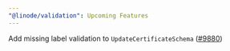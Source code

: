 ```yaml
---
"@linode/validation": Upcoming Features
---
```


Add missing label validation to `UpdateCertificateSchema` ([#9880](https://github.com/linode/manager/pull/9880))
